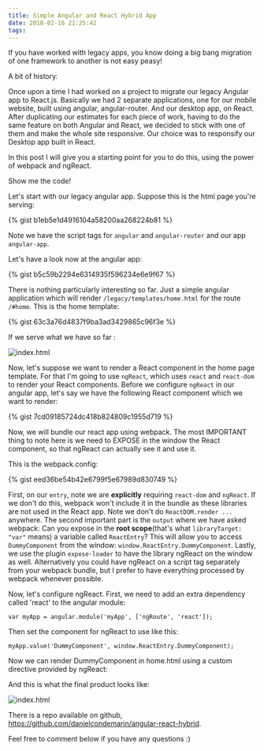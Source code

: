 ```yaml
---
title: Simple Angular and React Hybrid App
date: 2018-02-16 21:25:42
tags:
---
```



If you have worked with legacy apps, you know doing a big bang migration of one framework to another is not easy peasy!

A bit of history:

Once upon a time I had worked on a project to migrate our legacy Angular app to React.js. Basically we had 2 separate applications, one for our mobile website, built using angular, angular-router. And our desktop app, on React. After duplicating our estimates for each piece of work, having to do the same feature on both Angular and React, we decided to stick with one of them and make the whole site responsive. Our choice was to responsify our Desktop app built in React.

In this post I will give you a starting point for you to do this, using the power of webpack and ngReact.

Show me the code!

Let's start with our legacy angular app. Suppose this is the html page you're serving:

{% gist b1eb5e1d4916104a58200aa268224b81 %}

Note we have the script tags for `angular` and `angular-router` and our app `angular-app`. 

Let's have a look now at the angular app:

{% gist b5c59b2294e6314935f596234e6e9f67 %}

There is nothing particularly interesting so far. Just a simple angular application which will render `/legacy/templates/home.html` for the route `/#home`. This is the home template:

{% gist 63c3a76d4837f9ba3ad3429865c96f3e %}

If we serve what we have so far :

![index.html](https://res.cloudinary.com/danielcondemarin/image/upload/v1518813469/angular-react-hybrid-indexhtml_n6f3vm.png)

Now, let's suppose we want to render a React component in the home page template. For that I'm going to use `ngReact`, which uses `react` and `react-dom` to render your React components. 
Before we configure `ngReact` in our angular app, let's say we have the following React component which we want to render:

{% gist 7cd09185724dc418b824809c1955d719 %}

Now, we will bundle our react app using webpack. The most IMPORTANT thing to note here is we need to EXPOSE in the window the React component, so that ngReact can actually see it and use it.

This is the webpack.config:

{% gist eed36be54b42e6799f5e67989d830749 %}

First, on our `entry`, note we are **explicitly** requiring `react-dom` and `ngReact`. If we don't do this, webpack won't include it in the bundle as these libraries are not used in the React app. Note we don't do `ReactDOM.render ...` anywhere.
The second important part is the `output` where we have asked webpack: Can you expose in the **root scope**(that's what `libraryTarget: "var"` means) a variable called `ReactEntry`?  This will allow you to access `DummyComponent` from the window: `window.ReactEntry.DummyComponent`.
Lastly, we use the plugin `expose-loader` to have the library ngReact on the window as well. Alternatively you could have ngReact on a script tag separately from your webpack bundle, but I prefer to have everything processed by webpack whenever possible.

Now, let's configure ngReact. First, we need to add an extra dependency called 'react' to the angular module:

`var myApp = angular.module('myApp', ['ngRoute', 'react']);`

Then set the component for ngReact to use like this:

`myApp.value('DummyComponent', window.ReactEntry.DummyComponent);`

Now we can render DummyComponent in home.html using a custom directive provided by ngReact:

<react-component name="DummyComponent"></react-component>

And this is what the final product looks like:

![index.html](https://res.cloudinary.com/danielcondemarin/image/upload/v1518816097/react-hybrid-final_bu4uoq.png)

There is a repo available on github, https://github.com/danielcondemarin/angular-react-hybrid.

Feel free to comment below if you have any questions :)

















